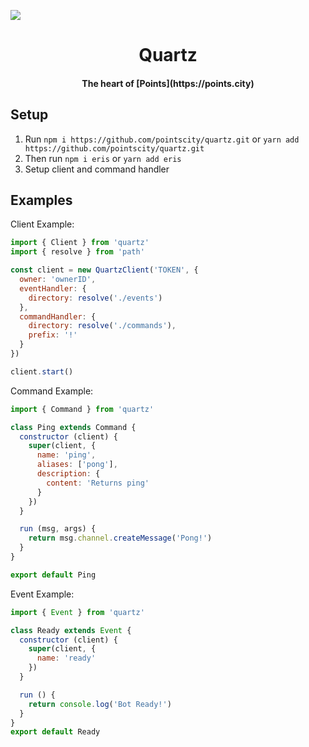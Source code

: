![](https://file.coffee/g5x8wAFT4.png)

<h1 align="center"><strong>Quartz</strong></h1>

<h4 align="center">The heart of [Points](https://points.city)</h4>

## Setup

 1. Run `npm i https://github.com/pointscity/quartz.git` or `yarn add https://github.com/pointscity/quartz.git`
 2. Then run `npm i eris` or `yarn add eris`
 4. Setup client and command handler

## Examples

Client Example:
```js
import { Client } from 'quartz'
import { resolve } from 'path'

const client = new QuartzClient('TOKEN', {
  owner: 'ownerID',
  eventHandler: {
    directory: resolve('./events')
  },
  commandHandler: {
    directory: resolve('./commands'),
    prefix: '!'
  }
})

client.start()
```

Command Example:
```js
import { Command } from 'quartz'

class Ping extends Command {
  constructor (client) {
    super(client, {
      name: 'ping',
      aliases: ['pong'],
      description: {
        content: 'Returns ping'
      }
    })
  }

  run (msg, args) {
    return msg.channel.createMessage('Pong!')
  }
}

export default Ping
```

Event Example:
```js
import { Event } from 'quartz'

class Ready extends Event {
  constructor (client) {
    super(client, {
      name: 'ready'
    })
  }

  run () {
    return console.log('Bot Ready!')
  }
}
export default Ready
```
